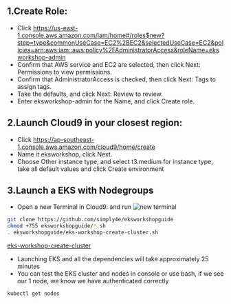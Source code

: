 ## 1.Create Role:
* Click https://us-east-1.console.aws.amazon.com/iam/home#/roles$new?step=type&commonUseCase=EC2%2BEC2&selectedUseCase=EC2&policies=arn:aws:iam::aws:policy%2FAdministratorAccess&roleName=eksworkshop-admin 
* Confirm that AWS service and EC2 are selected, then click Next: Permissions to view permissions.
* Confirm that AdministratorAccess is checked, then click Next: Tags to assign tags.
* Take the defaults, and click Next: Review to review.
* Enter eksworkshop-admin for the Name, and click Create role.

## 2.Launch Cloud9 in your closest region:
* Click https://ap-southeast-1.console.aws.amazon.com/cloud9/home/create
* Name it eksworkshop, click Next.
* Choose Other instance type, and select t3.medium for instance type, take all default values and click Create environment

## 3.Launch a EKS with Nodegroups
* Open a new Terminal in Cloud9. and run 
![new terminal](screenshots/1-cluster-terminal.png)

```bash
git clone https://github.com/simply4e/eksworkshopguide
chmod +755 eksworkshopguide/*.sh
. eksworkshopguide/eks-workshop-create-cluster.sh

```
[eks-workshop-create-cluster](./eks-workshop-create-cluster.sh)

* Launching EKS and all the dependencies will take approximately 25 minutes
* You can test the EKS cluster and nodes in console or use bash, if we see our 1 node, we know we have authenticated correctly
```bash
kubectl get nodes

```
